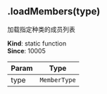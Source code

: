<a name="module_miot/service/smarthome.loadMembers"></a>

## .loadMembers(type)
加载指定种类的成员列表

**Kind**: static function  
**Since**: 10005  

| Param | Type |
| --- | --- |
| type | <code>MemberType</code> | 

